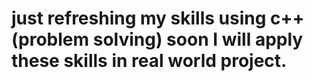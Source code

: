 # just refreshing my skills using c++ (problem solving) soon I will apply these skills in real world project.

